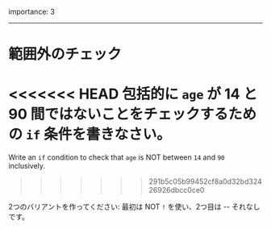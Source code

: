 importance: 3

---

# 範囲外のチェック

<<<<<<< HEAD
包括的に `age` が 14 と 90 間ではないことをチェックするための `if` 条件を書きなさい。
=======
Write an `if` condition to check that `age` is NOT between `14` and `90` inclusively.
>>>>>>> 291b5c05b99452cf8a0d32bd32426926dbcc0ce0

2つのバリアントを作ってください: 最初は NOT `!` を使い、2つ目は -- それなしです。
